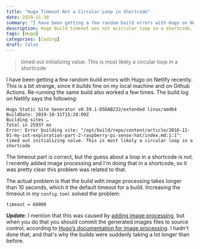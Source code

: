 ```yaml
---
title: "Hugo Timeout Not a Circular Loop in Shortcode"
date: 2019-11-30
summary: "I have been getting a few random build errors with Hugo on Netlify recently. This is a bit strange, since it builds fine on my local machine and with Github Actions. Re-running the same build also worked a few times. The build log on Netlify says the following..."
description: Hugo build timeout was not acircular loop in a shortcode, like the error message suggested.
tags: [Hugo]
categories: [Coding]
draft: false
---
```


> timed out initializing value. This is most likely a circular loop in a shortcode

I have been getting a few random build errors with Hugo on Netlify recently. This is a bit strange, since it builds fine on my local machine and on Github Actions. Re-running the same build also worked a few times. The build log on Netlify says the following:

```
Hugo Static Site Generator v0.59.1-D5DAB232/extended linux/amd64 BuildDate: 2019-10-31T15:28:09Z
Building sites …
Total in 25937 ms
Error: Error building site: "/opt/build/repo/content/article/2016-11-01-my-iot-exploration-part-2-raspberry-pi-sense-hat/index.md:1:1": 
timed out initializing value. This is most likely a circular loop in a shortcode
```

The timeout part is correct, but the guess about a loop in a shortcode is not. I recently added image processing and I'm doing that in a shortcode, so it was pretty clear this problem was related to that. 

The actual problem is that the build with image processing takes longer than 10 seconds, which it the default timeout for a build. Increasing the timeout in my `config.toml` solved the problem:

```
timeout = 60000
```

**_Update_**: I mention that this was caused by [adding image processing][2], but when you do that you should commit the generated images files to source control, according to [Hugo’s documentation for image processing][1]. I hadn't done that, and that's why the builds were suddenly taking a lot longer than before.

[1]: https://gohugo.io/content-management/image-processing/
[2]: /lazy-loading-images-in-hugo/
